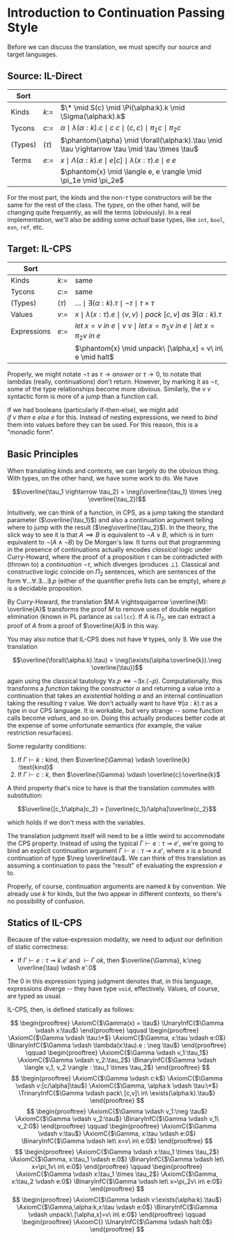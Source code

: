 # Introduction to Continuation Passing Style

Before we can discuss the translation, we must specify our source and target
languages.

## Source: IL-Direct

| Sort |  |  |
|---|---|---|
| Kinds | $k:=$ | $\* \mid S(c) \mid \Pi(\alpha:k).k \mid \Sigma(\alpha:k).k$ |
| Tycons | $c:=$ | $\alpha \mid \lambda(\alpha:k).c \mid c\ c \mid \langle c, c\rangle \mid \pi_1c \mid \pi_2c$ |
| (Types) | $(\tau)$ | $\phantom{\alpha} \mid \forall(\alpha:k).\tau \mid \tau \rightarrow \tau \mid \tau \times \tau$ |
| Terms | $e:=$ | $x \mid \Lambda(\alpha:k).e \mid e[c] \mid \lambda(x:\tau).e \mid e\ e$ |
|       |     | $\phantom{x} \mid \langle e, e \rangle \mid \pi_1e \mid \pi_2e$

For the most part, the kinds and the non-$\tau$ type constructors will be the
same for the rest of the class. The *types*, on the other hand, will be changing
quite frequently, as will the terms (obviously). In a real implementation, we'll
also be adding some *actual* base types, like `int`, `bool`, `exn`, `ref`, etc.

## Target: IL-CPS

| Sort | | |
|---|---|---|
| Kinds | $k:=$ | same |
| Tycons | $c:=$ | same |
| (Types) | $(\tau)$ | $\dots \mid \exists(\alpha:k).\tau \mid \neg\tau \mid \tau \times \tau$ |
| Values | $v:=$ | $x \mid \lambda(x:\tau).e \mid \langle v, v \rangle \mid pack\ [c,v]\ as\ \exists(\alpha:k).\tau$ |
| Expressions | $e:=$ | $let\ x=v\ in\ e \mid v\ v \mid let\ x = \pi_1v\ in\ e \mid let\ x = \pi_2v\ in\ e$ |
| | | $\phantom{x} \mid unpack\ [\alpha,x] = v\ in\ e \mid halt$ |

Properly, we might notate $\neg\tau$ as $\tau \rightarrow answer$ or $\tau
\rightarrow 0$, to notate that lambdas (really, continuations) don't return.
However, by marking it as $\neg\tau$, some of the type relationships become more
obvious. Similarly, the $v\ v$ syntactic form is more of a jump than a function
call.

If we had booleans (particularly if-then-else), we might add $if\ v\ then\ e\ else\ e$
for this. Instead of nesting expressions, we need to *bind* them into values
before they can be used. For this reason, this is a "monadic form".

## Basic Principles

When translating kinds and contexts, we can largely do the obvious thing. With
types, on the other hand, we have some work to do. We have

$$\overline{\tau_1 \rightarrow \tau_2} = \neg(\overline{\tau_1} \times \neg
\overline{\tau_2})$$

Intuitively, we can think of a function, in CPS, as a jump taking the standard
parameter ($\overline{\tau_1}$) and also a continuation argument telling where
to jump with the result ($\neg\overline{\tau_2}$). In the theory, the slick way
to see it is that $A \implies B$ is equivalent to $\neg A \lor B$, which is
in turn equivalent to $\neg (A \land \neg B)$ by De Morgan's law. It turns out
that programming in the presence of continuations actually encodes *classical*
logic under Curry-Howard, where the proof of a proposition $\tau$ can be
contradicted with (thrown to) a *continuation* $\neg \tau$, which diverges
(produces $\bot$). Classical and constructive logic coincide on $\Pi_2$
sentences, which are sentences of the form $\forall \dots \forall . \exists
\dots \exists . p$ (either of the quantifier prefix lists can be empty), where
$p$ is a decidable proposition.

By Curry-Howard, the translation $M:A \rightsquigarrow \overline{M}:
\overline{A}$ transforms the proof $M$ to remove uses of double negation
elimination (known in PL parlance as `callcc`). If $A$ is $\Pi_2$, we can
extract a proof of $A$ from a proof of $\overline{A}$ in this way.

You may also notice that IL-CPS does not have $\forall$ types, only $\exists$.
We use the translation

$$\overline{\forall(\alpha:k).\tau} = \neg(\exists(\alpha:\overline{k}).\neg
\overline{\tau})$$

again using the classical tautology $\forall x.p \Leftrightarrow \neg \exists
x. (\neg p)$. Computationally, this transforms a *function* taking the
constructor $\alpha$ and returning a value into a continuation that takes an
*existential* holding $\alpha$ and an internal continuation taking the resulting
$\tau$ value. We don't actually want to have $\forall(\alpha:k).\tau$ as a
type in our CPS language. It is workable, but very strange -- some function
calls become *values*, and so on. Doing this actually produces better code at
the expense of some unfortunate semantics (for example, the value restriction
resurfaces).

Some regularity conditions:

1. If $\Gamma \vdash k:\text{kind}$, then $\overline{\Gamma} \vdash \overline{k}
    :\text{kind}$
2. If $\Gamma \vdash c:k$, then $\overline{\Gamma} \vdash \overline{c}:\overline{k}$

A third property that's nice to have is that the translation commutes with
substitution:

$$\overline{[c_1/\alpha]c_2} = [\overline{c_1}/\alpha]\overline{c_2}$$

which holds if we don't mess with the variables.

The translation judgment itself will need to be a little weird to accommodate
the CPS property. Instead of using the typical $\Gamma \vdash e:\tau \rightsquigarrow
e'$, we're going to bind an explicit continuation argument $\Gamma \vdash
e:\tau \rightsquigarrow x.e'$, where $x$ is a bound continuation of type $\neg
\overline\tau$. We can think of this translation as assuming a continuation
to pass the "result" of evaluating the expression $e$ to.

Properly, of course, continuation arguments are named $k$ by convention. We
already use $k$ for kinds, but the two appear in different contexts, so there's
no possibility of confusion.

## Statics of IL-CPS

Because of the value-expression modality, we need to adjust our definition of
static correctness:

- If $\Gamma \vdash e:\tau \rightsquigarrow k.e'$ and $\vdash \Gamma\ ok$, then
    $\overline{\Gamma}, k:\neg \overline{\tau} \vdash e':0$

The $0$ in this expression typing judgment denotes that, in this language,
expressions diverge -- they have type `void`, effectively. Values, of course,
are typed as usual.

IL-CPS, then, is defined statically as follows:

$$
\begin{prooftree}
\AxiomC{$\Gamma(x) = \tau$}
\UnaryInfC{$\Gamma \vdash x:\tau$}
\end{prooftree} \qquad
\begin{prooftree}
\AxiomC{$\Gamma \vdash \tau:\*$}
\AxiomC{$\Gamma, x:\tau \vdash e:0$}
\BinaryInfC{$\Gamma \vdash \lambda(x:\tau).e : \neg \tau$}
\end{prooftree} \qquad
\begin{prooftree}
\AxiomC{$\Gamma \vdash v_1:\tau_1$}
\AxiomC{$\Gamma \vdash v_2:\tau_2$}
\BinaryInfC{$\Gamma \vdash \langle v_1, v_2 \rangle : \tau_1 \times \tau_2$}
\end{prooftree}
$$
$$
\begin{prooftree}
\AxiomC{$\Gamma \vdash c:k$}
\AxiomC{$\Gamma \vdash v:[c/\alpha]\tau$}
\AxiomC{$\Gamma, \alpha:k \vdash \tau:\*$}
\TrinaryInfC{$\Gamma \vdash pack\ [c,v]\ in\ \exists(\alpha:k).\tau$}
\end{prooftree}
$$
$$
\begin{prooftree}
\AxiomC{$\Gamma \vdash v_1:\neg \tau$}
\AxiomC{$\Gamma \vdash v_2:\tau$}
\BinaryInfC{$\Gamma \vdash v_1\ v_2:0$}
\end{prooftree} \qquad
\begin{prooftree}
\AxiomC{$\Gamma \vdash v:\tau$}
\AxiomC{$\Gamma, x:\tau \vdash e:0$}
\BinaryInfC{$\Gamma \vdash let\ x=v\ in\ e:0$}
\end{prooftree}
$$
$$
\begin{prooftree}
\AxiomC{$\Gamma \vdash x:\tau_1 \times \tau_2$}
\AxiomC{$\Gamma, x:\tau_1 \vdash e:0$}
\BinaryInfC{$\Gamma \vdash let\ x=\pi_1v\ in\ e:0$}
\end{prooftree} \qquad
\begin{prooftree}
\AxiomC{$\Gamma \vdash x:\tau_1 \times \tau_2$}
\AxiomC{$\Gamma, x:\tau_2 \vdash e:0$}
\BinaryInfC{$\Gamma \vdash let\ x=\pi_2v\ in\ e:0$}
\end{prooftree}
$$
$$
\begin{prooftree}
\AxiomC{$\Gamma \vdash v:\exists(\alpha:k).\tau$}
\AxiomC{$\Gamma,\alpha:k,x:\tau \vdash e:0$}
\BinaryInfC{$\Gamma \vdash unpack\ [\alpha,x]=v\ in\ e:0$}
\end{prooftree} \qquad
\begin{prooftree}
\AxiomC{}
\UnaryInfC{$\Gamma \vdash halt:0$}
\end{prooftree}
$$

